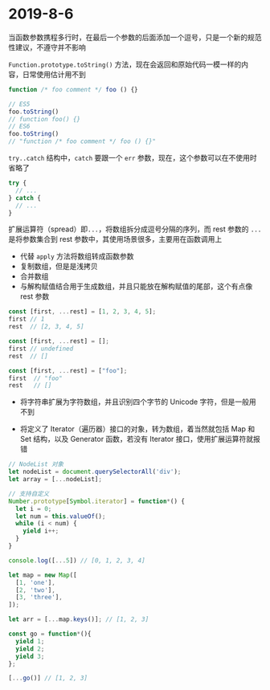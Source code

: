 # 2019-8-6

当函数参数携程多行时，在最后一个参数的后面添加一个逗号，只是一个新的规范性建议，不遵守并不影响

`Function.prototype.toString()` 方法，现在会返回和原始代码一模一样的内容，日常使用估计用不到

```JavaScript
function /* foo comment */ foo () {}

// ES5
foo.toString()
// function foo() {}
// ES6
foo.toString()
// "function /* foo comment */ foo () {}"
```

`try..catch` 结构中，`catch` 要跟一个 `err` 参数，现在，这个参数可以在不使用时省略了

```JavaScript
try {
  // ...
} catch {
  // ...
}
```

扩展运算符（spread）即`...`，将数组拆分成逗号分隔的序列，而 rest 参数的 `...` 是将参数集合到 rest 参数中，其使用场景很多，主要用在函数调用上

- 代替 `apply` 方法将数组转成函数参数
- 复制数组，但是是浅拷贝
- 合并数组
- 与解构赋值结合用于生成数组，并且只能放在解构赋值的尾部，这个有点像 rest 参数

```JavaScript
const [first, ...rest] = [1, 2, 3, 4, 5];
first // 1
rest  // [2, 3, 4, 5]

const [first, ...rest] = [];
first // undefined
rest  // []

const [first, ...rest] = ["foo"];
first  // "foo"
rest   // []
```

- 将字符串扩展为字符数组，并且识别四个字节的 Unicode 字符，但是一般用不到

- 将定义了 Iterator（遍历器）接口的对象，转为数组，着当然就包括 Map 和 Set 结构，以及 Generator 函数，若没有 Iterator 接口，使用扩展运算符就报错

```JavaScript
// NodeList 对象
let nodeList = document.querySelectorAll('div');
let array = [...nodeList];

// 支持自定义
Number.prototype[Symbol.iterator] = function*() {
  let i = 0;
  let num = this.valueOf();
  while (i < num) {
    yield i++;
  }
}

console.log([...5]) // [0, 1, 2, 3, 4]

let map = new Map([
  [1, 'one'],
  [2, 'two'],
  [3, 'three'],
]);

let arr = [...map.keys()]; // [1, 2, 3]

const go = function*(){
  yield 1;
  yield 2;
  yield 3;
};

[...go()] // [1, 2, 3]
```
